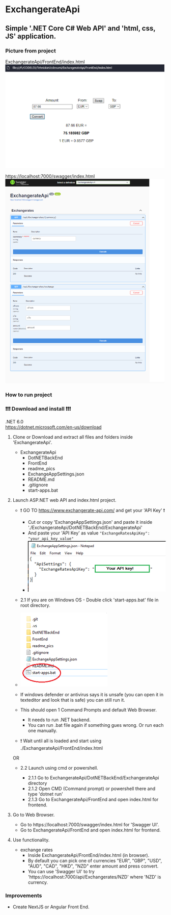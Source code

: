 # ExchangerateApi

## Simple '.NET Core C# Web API' and 'html, css, JS' application.

### Picture from project

ExchangerateApi/FrontEnd/index.html<br/>
<img src="readme_pics/main_front_page.png" width="500">

https://localhost:7000/swagger/index.html<br/>
<img src="readme_pics/swagger_ui.png" width="500">

### How to run project

### :exclamation::exclamation::exclamation: Download and install :exclamation::exclamation::exclamation:

.NET 6.0 <br>
https://dotnet.microsoft.com/en-us/download

1. Clone or Download and extract all files and folders inside 'ExchangerateApi'.

   - ExchangerateApi
     - DotNETBackEnd
     - FrontEnd
     - readme_pics
     - ExchangeAppSettings.json
     - README.md
     - .gitignore
     - start-apps.bat

2. Launch ASP.NET web API and index.html project.

   - :exclamation: GO TO https://www.exchangerate-api.com/ and get your 'API Key' :exclamation:

     - Cut or copy 'ExchangeAppSettings.json' and paste it inside './ExchangerateApi/DotNETBackEnd/ExchangerateApi'
     - And paste your 'API Key' as value `"ExchangeRatesApiKey": "your_api_key_value"`
     - <img src="readme_pics/secret_file.png">

   - 2.1 If you are on Windows OS - Double click 'start-apps.bat' file in root directory.
   - <img src="readme_pics/start_project.png">
   - If windows defender or antivirus says it is unsafe (you can open it in texteditor and look that is safe) you can still run it.
   - This should open 1 Command Prompts and default Web Browser.
     - It needs to run .NET backend.
     - You can run .bat file again if something gues wrong. Or run each one manually.
   - :exclamation: Wait until all is loaded and start using ./ExchangerateApi/FrontEnd/index.html

   OR

   - 2.2 Launch using cmd or powershell.

     - 2.1.1 Go to ExchangerateApi/DotNETBackEnd/ExchangerateApi directory
     - 2.1.2 Open CMD (Command prompt) or powershell there and type 'dotnet run'
     - 2.1.3 Go to ExchangerateApi/FrontEnd and open index.html for frontend.

3. Go to Web Browser.

   - Go to https://localhost:7000/swagger/index.html for 'Swagger UI'.
   - Go to ExchangerateApi/FrontEnd and open index.html for frontend.

4. Use functionality.

   - exchange rates
     - Inside ExchangerateApi/FrontEnd/index.html (in browser).
     - By default you can pick one of currencies "EUR", "GBP", "USD", "AUD", "CAD", "HKD", "NZD" enter amount and press convert.
     - You can use 'Swagger UI' to try 'https://localhost:7000/api/Exchangerates/NZD' where 'NZD' is currency.

### Improvements

- Create NextJS or Angular Front End.
